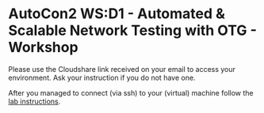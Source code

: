 # AutoCon2 WS:D1 - Automated & Scalable Network Testing with OTG - Workshop

Please use the Cloudshare link received on your email to access your environment. Ask your instruction if you do not have one.

After you managed to connect (via ssh) to your (virtual) machine follow the [lab instructions](./AutoCon2%20OTG%20Labs.pdf).

